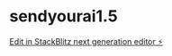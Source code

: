 # sendyourai1.5

[Edit in StackBlitz next generation editor ⚡️](https://stackblitz.com/~/github.com/TabareMajem/sendyourai1.5)